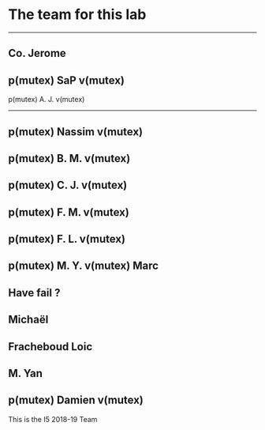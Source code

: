 # The team for this lab

-----------------------------
Co. Jerome
-----------------------------
p(mutex)
SaP
v(mutex)
-----------------------------

p(mutex)
A. J.
v(mutex)

-----------------------------
p(mutex)
Nassim
v(mutex)
-----------------------------

p(mutex)
B. M.
v(mutex)
-----------------------------
p(mutex)
C. J.
v(mutex)
-----------------------------
p(mutex)
F. M.
v(mutex)
-----------------------------
p(mutex)
F. L.
v(mutex)
-----------------------------
p(mutex)
M. Y.
v(mutex)
Marc
-----------------------------
Have fail ?
-----------------------------
Michaël
-----------------------------
Fracheboud Loic
-----------------------------
M. Yan
-----------------------------
p(mutex)
Damien
v(mutex)
-----------------------------



This is the I5 2018-19 Team

